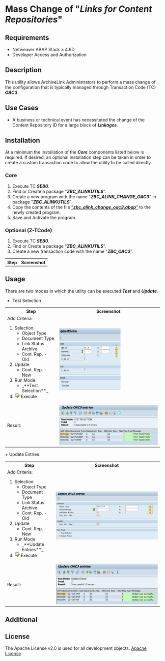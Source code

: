 # Mass Change of "_Links for Content Repositories_" #

## Requirements ##
+ Netweaver ABAP Stack &ge; 4.6D
+ Developer Access and Authorization

## Description ##
This utility allows ArchiveLink Administrators to perform a mass change of the configuration that is typically managed through Transaction Code (TC) _**OAC3**_.

## Use Cases ##
+ A business or technical event has necessitated the change of the Content Repository ID for a large block of _**Linkages**_.

## Installation ##
At a minimum the installation of the _**Core**_ components listed below is required. If desired, an optional installation step can be taken in order to create a custom transaction code to allow the utility to be called directly.

### Core ###
1. Execute TC _**SE80**_.
2. Find or Create a package "_**ZBC_ALINKUTILS**_".
3. Create a new program with the name "_**ZBC_ALINK_CHANGE_OAC3**_" in package "_**ZBC_ALINKUTILS**_".
4. Copy the contents of the file ["_**zbc_alink_change_oac3.abap**_"](https://github.com/InfoSpire/ArchiveLink-Utilities/blob/master/AlinkChangeOAC3/ZBC_ALINK_CHANGE_OAC3.abap) to the newly created program.
5. Save and Activate the program.

### Optional (Z-TCode) ###
1. Execute TC _**SE80**_.
2. Find or Create a package "_**ZBC_ALINKUTILS**_".
3. Create a new transaction code with the name "_**ZBC_OAC3**_".
<table>
  <tr>
    <th>Step</th>
    <th>Screenshot</th>
  </tr>
</table>

## Usage ##
There are two modes in which the utility can be executed _**Test**_ and _**Update**_.
+ Test Selection
<table>
  <tr>
    <th>Step</th>
    <th>Screenshot</th>
  </tr>
  <tr>
    <td>Add Criteria:
		<ol>
			<li>Selection
				<ul>
					<li>Object Type</li>
					<li>Document Type</li>
					<li>Link Status Archive</li>
					<li>Cont. Rep. - Old</li>
				</ul>
			</li>
			<li>Update
				<ul>
					<li>Cont. Rep. -New</li>
				</ul>
			</li>
			<li>Run Mode
				<ul>
					<li>_**Test Selection**_</li>
				</ul>
			</li>
			<li><img src="https://github.com/InfoSpire/ArchiveLink-Utilities/blob/master/Wiki_Resources/SAPUI/sapui_execute_icon_whitebg.png" alt="Execute"> Execute</li>
		</ol>
	</td>
    <td><img src="https://github.com/InfoSpire/ArchiveLink-Utilities/blob/master/Wiki_Resources/AlinkChangeOAC3/images/Test_Selection_Screen1.png" alt="Screen 1" width=200 height=200></td>
  </tr>
  <tr>
    <td>Result:</td>
    <td><img src="https://github.com/InfoSpire/ArchiveLink-Utilities/blob/master/Wiki_Resources/AlinkChangeOAC3/images/Test_Selection_Screen2.png" alt="Screen 2"></td>
  </tr>
</table>
+ Update Entries
<table>
  <tr>
    <th>Step</th>
    <th>Screenshot</th>
  </tr>
  <tr>
        <td>Add Criteria:
		<ol>
			<li>Selection
				<ul>
					<li>Object Type</li>
					<li>Document Type</li>
					<li>Link Status Archive</li>
					<li>Cont. Rep. - Old</li>
				</ul>
			</li>
			<li>Update
				<ul>
					<li>Cont. Rep. -New</li>
				</ul>
			</li>
			<li>Run Mode
				<ul>
					<li>_**Update Entries**_</li>
				</ul>
			</li>
			<li><img src="https://github.com/InfoSpire/ArchiveLink-Utilities/blob/master/Wiki_Resources/SAPUI/sapui_execute_icon_whitebg.png" alt="Execute"> Execute</li>
		</ol>
	</td>
    <td><img src="https://github.com/InfoSpire/ArchiveLink-Utilities/blob/master/Wiki_Resources/AlinkChangeOAC3/images/Update_Selection_Screen1.png" alt="Screen 1"></td>
  </tr>
  <tr>
    <td>Result:</td>
    <td><img src="https://github.com/InfoSpire/ArchiveLink-Utilities/blob/master/Wiki_Resources/AlinkChangeOAC3/images/Update_Selection_Screen2.png" alt="Screen 2"></td>
  </tr>
</table>

## Additional ##

## License ##
The Apache License v2.0 is used for all development objects.
[Apache License](../blob/master/AlinkChangeOAC3/LICENSE)